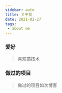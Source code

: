 ```yaml
---
sidebar: auto   
title: 关于我  
date: 2021-02-27  
tags:
 - about me
---
```


### 爱好
> 喜欢搞技术

### 做过的项目
> 做过的项目如次博客


